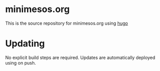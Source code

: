 # minimesos.org
This is the source repository for minimesos.org using [hugo](https://gohugo.io)

# Updating
No explicit build steps are required.
Updates are automatically deployed using on push.
